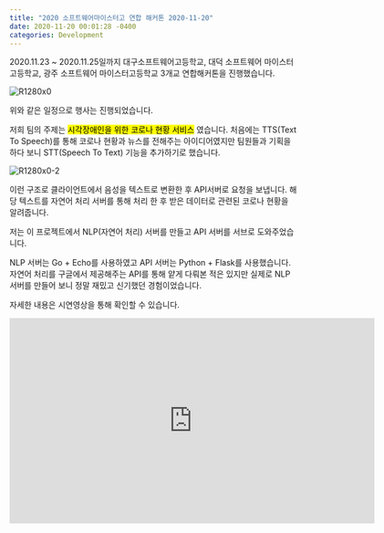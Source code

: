 ```yaml
---
title: "2020 소프트웨어마이스터고 연합 해커톤 2020-11-20"
date: 2020-11-20 00:01:28 -0400
categories: Development
---
```

2020.11.23 ~ 2020.11.25일까지 대구소프트웨어고등학교, 대덕 소프트웨어 마이스터고등학교, 광주 소프트웨어 마이스터고등학교 3개교 연합해커톤을 진행했습니다.

![R1280x0](https://user-images.githubusercontent.com/52072077/100958114-1414ba00-355f-11eb-9acb-248b9a7feeaa.png)

위와 같은 일정으로 행사는 진행되었습니다.
 
저희 팀의 주제는 <mark>시각장애인을 위한 코로나 현황 서비스</mark>  였습니다.
처음에는 TTS(Text To Speech)를 통해 코로나 현황과 뉴스를 전해주는 아이디어였지만 팀원들과 기획을 하다 보니 STT(Speech To Text) 기능을 추가하기로 했습니다.

![R1280x0-2](https://user-images.githubusercontent.com/52072077/100958123-1a0a9b00-355f-11eb-946a-37821001477c.png)

이런 구조로 클라이언트에서 음성을 텍스트로 변환한 후 API서버로 요청을 보냅니다. 해당 텍스트를 자연어 처리 서버를 통해 처리 한 후 받은 데이터로 관련된 코로나 현황을 알려줍니다.
 
저는 이 프로젝트에서 NLP(자연어 처리) 서버를 만들고 API 서버를 서브로 도와주었습니다.

NLP 서버는 Go + Echo를 사용하였고 API 서버는 Python + Flask를 사용했습니다.
자연어 처리를 구글에서 제공해주는 API를 통해 얕게 다뤄본 적은 있지만 실제로 NLP서버를 만들어 보니 정말 재밌고 신기했던 경험이었습니다.

자세한 내용은 시연영상을 통해 확인할 수 있습니다.

<iframe title="Blind-Corona 시연영상" width="640" height="360" src="https://play-tv.kakao.com/embed/player/cliplink/414492665?service=player_share" allowfullscreen frameborder="0" scrolling="no" allow="autoplay"></iframe>